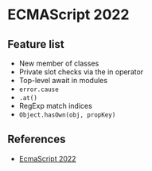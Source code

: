 # ECMAScript 2022

## Feature list
- New member of classes
- Private slot checks via the in operator
- Top-level await in modules
- `error.cause`
- `.at()`
- RegExp match indices
- `Object.hasOwn(obj, propKey)`

## References
- [EcmaScript 2022](https://2ality.com/2022/06/ecmascript-2022.html)

